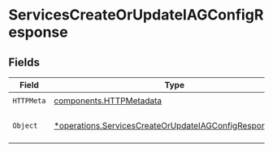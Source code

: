 # ServicesCreateOrUpdateIAGConfigResponse


## Fields

| Field                                                                                                                             | Type                                                                                                                              | Required                                                                                                                          | Description                                                                                                                       |
| --------------------------------------------------------------------------------------------------------------------------------- | --------------------------------------------------------------------------------------------------------------------------------- | --------------------------------------------------------------------------------------------------------------------------------- | --------------------------------------------------------------------------------------------------------------------------------- |
| `HTTPMeta`                                                                                                                        | [components.HTTPMetadata](../../models/components/httpmetadata.md)                                                                | :heavy_check_mark:                                                                                                                | N/A                                                                                                                               |
| `Object`                                                                                                                          | [*operations.ServicesCreateOrUpdateIAGConfigResponseBody](../../models/operations/servicescreateorupdateiagconfigresponsebody.md) | :heavy_minus_sign:                                                                                                                | The request has succeeded.                                                                                                        |